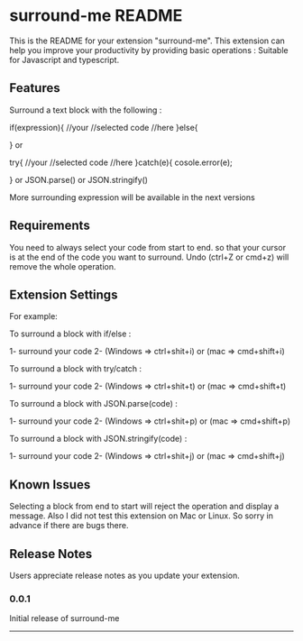 # surround-me README

This is the README for your extension "surround-me". 
This extension can help you improve your productivity by providing basic operations :
Suitable for Javascript and typescript.

## Features

Surround a text block with the following :

if(expression){
	//your
	//selected code
	//here
}else{
	
}
or 

try{
	//your
	//selected code
	//here
}catch(e){
	cosole.error(e);
	
}
or
JSON.parse(<yourSelectedExpressionHere>)
or
JSON.stringify(<yourSelectedExpressionHere>)

More surrounding expression will be available in the next versions

## Requirements

You need to always select your code from start to end. so that your cursor is at the end of the code you want to surround.
Undo (ctrl+Z or cmd+z) will remove the whole operation.

## Extension Settings

For example:

To surround a block with if/else :

1- surround your code 
2- (Windows => ctrl+shit+i) or (mac => cmd+shift+i)

To surround a block with try/catch :

1- surround your code 
2- (Windows => ctrl+shit+t) or (mac => cmd+shift+t)

To surround a block with JSON.parse(code) :

1- surround your code 
2- (Windows => ctrl+shit+p) or (mac => cmd+shift+p)

To surround a block with JSON.stringify(code) :

1- surround your code 
2- (Windows => ctrl+shit+j) or (mac => cmd+shift+j)




## Known Issues

Selecting a block from end to start will reject the operation and display a message.
Also I did not test this extension on Mac or Linux. So sorry in advance if there are bugs there.

## Release Notes

Users appreciate release notes as you update your extension.

### 0.0.1

Initial release of surround-me



-----------------------------------------------------------------------------------------------------------

